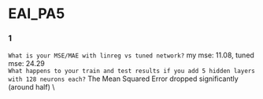 # EAI_PA5

### 1
`What is your MSE/MAE with linreg vs tuned network?`
my mse: 11.08, tuned mse: 24.29 \
`What happens to your train and test results if you add 5 hidden layers with 128 neurons each?`
The Mean Squared Error dropped significantly (around half) \
